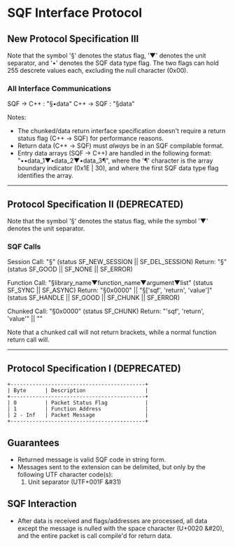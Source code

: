 
SQF Interface Protocol
======================

## New Protocol Specification III

Note that the symbol '§' denotes the status flag, '▼' denotes the unit separator, and '•' denotes the SQF data type flag.
The two flags can hold 255 descrete values each, excluding the null character (0x00).

### All Interface Communications

SQF -> C++ : "§•data"
C++ -> SQF : "§data"

Notes:
 - The chunked/data return interface specification doesn't require a return status flag (C++ -> SQF) for performance reasons.
 - Return data (C++ -> SQF) must *always* be in an SQF compilable format.
 - Entry data arrays (SQF -> C++) are handled in the following format: "••data_1▼•data_2▼•data_3¶", where the '¶' character
   is the array boundary indicator (0x1E | 30), and where the first SQF data type flag identifies the array.

-------------------------------------------------

## Protocol Specification II (DEPRECATED)

Note that the symbol '§' denotes the status flag, while the symbol '▼' denotes the unit separator.

### SQF Calls

Session Call:	"§"	(status SF_NEW_SESSION || SF_DEL_SESSION)
	Return:		"§" (status SF_GOOD || SF_NONE || SF_ERROR)

Function Call:	"§library_name▼function_name▼argument▼list" (status SF_SYNC || SF_ASYNC)
	Return:		"§0x0000" || "§['sqf', 'return', 'value']" (status SF_HANDLE || SF_GOOD || SF_CHUNK || SF_ERROR)

Chunked Call:	"§0x0000" (status SF_CHUNK)
	Return:		"'sqf', 'return', 'value'" || ""

Note that a chunked call will not return brackets, while a normal function return call will.

-------------------------------------------------

## Protocol Specification I (DEPRECATED)

	+-------------------------------------------+
	| Byte		| Description					|
	+-------------------------------------------+
	| 0			| Packet Status Flag			|
	| 1			| Function Address				|
	| 2 - Inf	| Packet Message				|
	+-------------------------------------------+

## Guarantees

- Returned message is valid SQF code in string form.
- Messages sent to the extension can be delimited, but only by the following UTF character code(s):
	1. Unit separator (UTF+001F &#31)

## SQF Interaction

- After data is received and flags/addresses are processed, all data except the message is nulled
  with the space character (U+0020 &#20), and the entire packet is call compile'd for return data.
